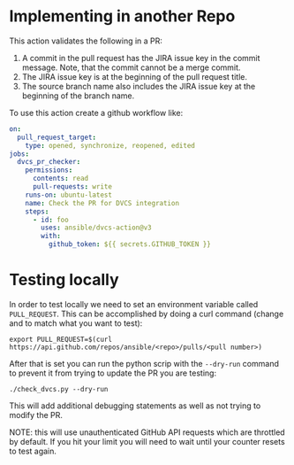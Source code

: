 # Implementing in another Repo

This action validates the following in a PR:
1. A commit in the pull request has the JIRA issue key in the commit message. Note, that the commit cannot be a merge commit.
1. The JIRA issue key is at the beginning of the pull request title.
1. The source branch name also includes the JIRA issue key at the beginning of the branch name.

To use this action create a github workflow like:
```yaml
on:
  pull_request_target:
    type: opened, synchronize, reopened, edited
jobs:
  dvcs_pr_checker:
    permissions:
      contents: read
      pull-requests: write
    runs-on: ubuntu-latest
    name: Check the PR for DVCS integration
    steps:
      - id: foo
        uses: ansible/dvcs-action@v3
        with:
          github_token: ${{ secrets.GITHUB_TOKEN }}
```


# Testing locally

In order to test locally we need to set an environment variable called `PULL_REQUEST`. 
This can be accomplished by doing a curl command (change <repo> and <pull number> to match what you want to test):
```
export PULL_REQUEST=$(curl https://api.github.com/repos/ansible/<repo>/pulls/<pull number>)
```

After that is set you can run the python scrip with the `--dry-run` command to prevent it from trying to update the PR you are testing:
```
./check_dvcs.py --dry-run
```

This will add additional debugging statements as well as not trying to modify the PR.

NOTE: this will use unauthenticated GitHub API requests which are throttled by default. If you hit your limit you will need to wait until your counter resets to test again.
